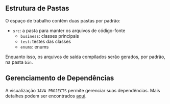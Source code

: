 ## Estrutura de Pastas

O espaço de trabalho contém duas pastas por padrão:

- `src`: a pasta para manter os arquivos de código-fonte
  - `business`: classes principais
  - `test`: testes das classes
  - `enums`: enums

Enquanto isso, os arquivos de saída compilados serão gerados, por padrão, na pasta `bin`.

## Gerenciamento de Dependências

A visualização `JAVA PROJECTS` permite gerenciar suas dependências. Mais detalhes podem ser encontrados [aqui](https://github.com/microsoft/vscode-java-dependency#manage-dependencies).
